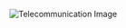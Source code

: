 ![Telecommunication Image](https://github.com/yourusername/yourrepository/raw/main/telecommunication.png)
